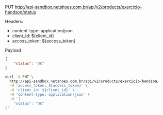 PUT http://api-sandbox.netshoes.com.br/api/v2/products/exercicio-handson/status

Headers:
* content-type: application/json
* client_id: ${client_id}
* access_token: ${access_token}

Payload
```json
{
	"status": "OK"
}
```

```bash
curl -X PUT \
  http://api-sandbox.netshoes.com.br/api/v2/products/exercicio-handson/status \
  -H 'access_token: ${access_token}' \
  -H 'client_id: ${client_id}' \
  -H 'content-type: application/json' \
  -d '{
	"status": "OK"
}'
```
